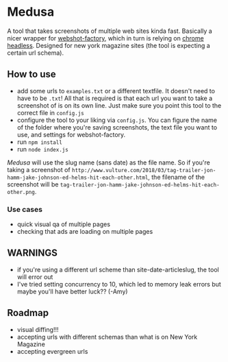Medusa
======

A tool that takes screenshots of multiple web sites kinda fast. Basically a nicer wrapper for [webshot-factory](https://github.com/ashubham/webshot-factory), which in turn is relying on [chrome headless](https://github.com/GoogleChrome/puppeteer). Designed for new york magazine sites (the tool is expecting a certain url schema).

## How to use

- add some urls to `examples.txt` or a different textfile. It doesn't need to have to be `.txt`! All that is required is that each url you want to take a screenshot of is on its own line. Just make sure you point this tool to the correct file in `config.js`
- configure the tool to your liking via `config.js`. You can figure the name of the folder where you're saving screenshots, the text file you want to use, and settings for webshot-factory.
- run `npm install`
- run `node index.js`

*Medusa* will use the slug name (sans date) as the file name. So if you're taking a screenshot of `http://www.vulture.com/2018/03/tag-trailer-jon-hamm-jake-johnson-ed-helms-hit-each-other.html`, the filename of the screenshot will be `tag-trailer-jon-hamm-jake-johnson-ed-helms-hit-each-other.png`.

### Use cases

- quick visual qa of multiple pages
- checking that ads are loading on multiple pages

## WARNINGS
- if you're using a different url scheme than site-date-articleslug, the tool will error out
- I've tried setting concurrency to 10, which led to memory leak errors but maybe you'll have better luck?? (-Amy)

## Roadmap
- visual diffing!!!
- accepting urls with different schemas than what is on New York Magazine
- accepting evergreen urls
